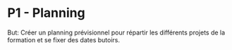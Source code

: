 # P1 - Planning

But: Créer un planning prévisionnel pour répartir les différents projets de la formation et se fixer des dates butoirs.
